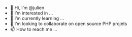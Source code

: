 - 👋 Hi, I’m @julien
- 👀 I’m interested in ...
- 🌱 I’m currently learning ...
- 💞️ I’m looking to collaborate on open source PHP projets
- 📫 How to reach me ...

<!---
julienhoste-lbc/julienhoste-lbc is a ✨ special ✨ repository because its `README.md` (this file) appears on your GitHub profile.
You can click the Preview link to take a look at your changes.
--->
